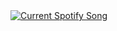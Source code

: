 <a href="https://github.com/tthn0/Spotify-Readme">
  <img src="spotify-readme.vercel.app/api" alt="Current Spotify Song">
</a>
